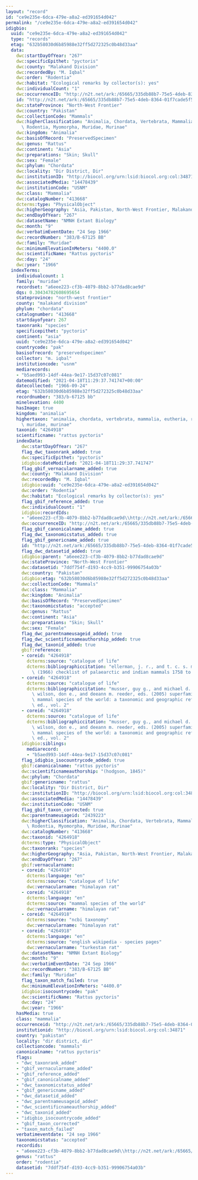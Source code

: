 ```yaml
---
layout: "record"
id: "ce9e235e-6dca-479e-a8a2-ed391654d042"
permalink: "/ce9e235e-6dca-479e-a8a2-ed391654d042"
idigbio:
  uuid: "ce9e235e-6dca-479e-a8a2-ed391654d042"
  type: "records"
  etag: "632b58030d6b85988e32ff5d272325c0b48d33aa"
  data:
    dwc:startDayOfYear: "267"
    dwc:specificEpithet: "pyctoris"
    dwc:county: "Malakand Division"
    dwc:recordedBy: "M. Iqbal"
    dwc:order: "Rodentia"
    dwc:habitat: "Ecological remarks by collector(s): yes"
    dwc:individualCount: "1"
    dwc:occurrenceID: "http://n2t.net/ark:/65665/335db88b7-75e5-4deb-8364-01f7cade5f58"
    id: "http://n2t.net/ark:/65665/335db88b7-75e5-4deb-8364-01f7cade5f58"
    dwc:stateProvince: "North-West Frontier"
    dwc:country: "Pakistan"
    dwc:collectionCode: "Mammals"
    dwc:higherClassification: "Animalia, Chordata, Vertebrata, Mammalia, Eutheria,\
      \ Rodentia, Myomorpha, Muridae, Murinae"
    dwc:kingdom: "Animalia"
    dwc:basisOfRecord: "PreservedSpecimen"
    dwc:genus: "Rattus"
    dwc:continent: "Asia"
    dwc:preparations: "Skin; Skull"
    dwc:sex: "Female"
    dwc:phylum: "Chordata"
    dwc:locality: "Dir District, Dir"
    dwc:institutionID: "http://biocol.org/urn:lsid:biocol.org:col:34871"
    dwc:associatedMedia: "14478439"
    dwc:institutionCode: "USNM"
    dwc:class: "Mammalia"
    dwc:catalogNumber: "413668"
    dcterms:type: "PhysicalObject"
    dwc:higherGeography: "Asia, Pakistan, North-West Frontier, Malakand Division"
    dwc:endDayOfYear: "267"
    dwc:datasetName: "NMNH Extant Biology"
    dwc:month: "9"
    dwc:verbatimEventDate: "24 Sep 1966"
    dwc:recordNumber: "383/B-67125 BB"
    dwc:family: "Muridae"
    dwc:minimumElevationInMeters: "4400.0"
    dwc:scientificName: "Rattus pyctoris"
    dwc:day: "24"
    dwc:year: "1966"
  indexTerms:
    individualcount: 1
    family: "muridae"
    recordset: "a6eee223-cf3b-4079-8bb2-b77dad8cae9d"
    dqs: 0.30434782608695654
    stateprovince: "north-west frontier"
    county: "malakand division"
    phylum: "chordata"
    catalognumber: "413668"
    startdayofyear: 267
    taxonrank: "species"
    specificepithet: "pyctoris"
    continent: "asia"
    uuid: "ce9e235e-6dca-479e-a8a2-ed391654d042"
    countrycode: "pak"
    basisofrecord: "preservedspecimen"
    collector: "m. iqbal"
    institutioncode: "usnm"
    mediarecords:
    - "b5aed993-14df-44ea-9e17-15d37c07c081"
    datemodified: "2021-04-18T11:29:37.741747+00:00"
    datecollected: "1966-09-24"
    etag: "632b58030d6b85988e32ff5d272325c0b48d33aa"
    recordnumber: "383/b-67125 bb"
    minelevation: 4400
    hasImage: true
    kingdom: "animalia"
    highertaxon: "animalia, chordata, vertebrata, mammalia, eutheria, rodentia, myomorpha,\
      \ muridae, murinae"
    taxonid: "4264918"
    scientificname: "rattus pyctoris"
    indexData:
      dwc:startDayOfYear: "267"
      flag_dwc_taxonrank_added: true
      dwc:specificEpithet: "pyctoris"
      idigbio:dateModified: "2021-04-18T11:29:37.741747"
      flag_gbif_vernacularname_added: true
      dwc:county: "Malakand Division"
      dwc:recordedBy: "M. Iqbal"
      idigbio:uuid: "ce9e235e-6dca-479e-a8a2-ed391654d042"
      dwc:order: "Rodentia"
      dwc:habitat: "Ecological remarks by collector(s): yes"
      flag_gbif_reference_added: true
      dwc:individualCount: "1"
      idigbio:recordIds:
      - "a6eee223-cf3b-4079-8bb2-b77dad8cae9d\\http://n2t.net/ark:/65665/335db88b7-75e5-4deb-8364-01f7cade5f58"
      dwc:occurrenceID: "http://n2t.net/ark:/65665/335db88b7-75e5-4deb-8364-01f7cade5f58"
      flag_gbif_canonicalname_added: true
      flag_dwc_taxonomicstatus_added: true
      flag_gbif_genericname_added: true
      id: "http://n2t.net/ark:/65665/335db88b7-75e5-4deb-8364-01f7cade5f58"
      flag_dwc_datasetid_added: true
      idigbio:parent: "a6eee223-cf3b-4079-8bb2-b77dad8cae9d"
      dwc:stateProvince: "North-West Frontier"
      dwc:datasetid: "7ddf754f-d193-4cc9-b351-99906754a03b"
      dwc:country: "Pakistan"
      idigbio:etag: "632b58030d6b85988e32ff5d272325c0b48d33aa"
      dwc:collectionCode: "Mammals"
      dwc:class: "Mammalia"
      dwc:kingdom: "Animalia"
      dwc:basisOfRecord: "PreservedSpecimen"
      dwc:taxonomicstatus: "accepted"
      dwc:genus: "Rattus"
      dwc:continent: "Asia"
      dwc:preparations: "Skin; Skull"
      dwc:sex: "Female"
      flag_dwc_parentnameusageid_added: true
      flag_dwc_scientificnameauthorship_added: true
      flag_dwc_taxonid_added: true
      gbif:reference:
      - coreid: "4264918"
        dcterms:source: "catalogue of life"
        dcterms:bibliographiccitation: "ellerman, j. r., and t. c. s. morrison-scott\
          \ (1966) checklist of palaearctic and indian mammals 1758 to 1946, 2nd edition"
      - coreid: "4264918"
        dcterms:source: "catalogue of life"
        dcterms:bibliographiccitation: "musser, guy g., and michael d. carleton /\
          \ wilson, don e., and deeann m. reeder, eds. (2005) superfamily muroidea:\
          \ mammal species of the world: a taxonomic and geographic reference, 3rd\
          \ ed., vol. 2"
      - coreid: "4264918"
        dcterms:source: "catalogue of life"
        dcterms:bibliographiccitation: "musser, guy g., and michael d. carleton /\
          \ wilson, don e., and deeann m. reeder, eds. (2005) superfamily muroidea:\
          \ mammal species of the world: a taxonomic and geographic reference, 3rd\
          \ ed., vol. 2"
      idigbio:siblings:
        mediarecord:
        - "b5aed993-14df-44ea-9e17-15d37c07c081"
      flag_idigbio_isocountrycode_added: true
      gbif:canonicalname: "rattus pyctoris"
      dwc:scientificnameauthorship: "(hodgson, 1845)"
      dwc:phylum: "Chordata"
      gbif:genericname: "rattus"
      dwc:locality: "Dir District, Dir"
      dwc:institutionID: "http://biocol.org/urn:lsid:biocol.org:col:34871"
      dwc:associatedMedia: "14478439"
      dwc:institutionCode: "USNM"
      flag_gbif_taxon_corrected: true
      dwc:parentnameusageid: "2439223"
      dwc:higherClassification: "Animalia, Chordata, Vertebrata, Mammalia, Eutheria,\
        \ Rodentia, Myomorpha, Muridae, Murinae"
      dwc:catalogNumber: "413668"
      dwc:taxonid: "4264918"
      dcterms:type: "PhysicalObject"
      dwc:taxonrank: "species"
      dwc:higherGeography: "Asia, Pakistan, North-West Frontier, Malakand Division"
      dwc:endDayOfYear: "267"
      gbif:vernacularname:
      - coreid: "4264918"
        dcterms:language: "en"
        dcterms:source: "catalogue of life"
        dwc:vernacularname: "himalayan rat"
      - coreid: "4264918"
        dcterms:language: "en"
        dcterms:source: "mammal species of the world"
        dwc:vernacularname: "himalayan rat"
      - coreid: "4264918"
        dcterms:source: "ncbi taxonomy"
        dwc:vernacularname: "himalayan rat"
      - coreid: "4264918"
        dcterms:language: "en"
        dcterms:source: "english wikipedia - species pages"
        dwc:vernacularname: "turkestan rat"
      dwc:datasetName: "NMNH Extant Biology"
      dwc:month: "9"
      dwc:verbatimEventDate: "24 Sep 1966"
      dwc:recordNumber: "383/B-67125 BB"
      dwc:family: "Muridae"
      flag_taxon_match_failed: true
      dwc:minimumElevationInMeters: "4400.0"
      idigbio:isocountrycode: "pak"
      dwc:scientificName: "Rattus pyctoris"
      dwc:day: "24"
      dwc:year: "1966"
    hasMedia: true
    class: "mammalia"
    occurrenceid: "http://n2t.net/ark:/65665/335db88b7-75e5-4deb-8364-01f7cade5f58"
    institutionid: "http://biocol.org/urn:lsid:biocol.org:col:34871"
    country: "pakistan"
    locality: "dir district, dir"
    collectioncode: "mammals"
    canonicalname: "rattus pyctoris"
    flags:
    - "dwc_taxonrank_added"
    - "gbif_vernacularname_added"
    - "gbif_reference_added"
    - "gbif_canonicalname_added"
    - "dwc_taxonomicstatus_added"
    - "gbif_genericname_added"
    - "dwc_datasetid_added"
    - "dwc_parentnameusageid_added"
    - "dwc_scientificnameauthorship_added"
    - "dwc_taxonid_added"
    - "idigbio_isocountrycode_added"
    - "gbif_taxon_corrected"
    - "taxon_match_failed"
    verbatimeventdate: "24 sep 1966"
    taxonomicstatus: "accepted"
    recordids:
    - "a6eee223-cf3b-4079-8bb2-b77dad8cae9d\\http://n2t.net/ark:/65665/335db88b7-75e5-4deb-8364-01f7cade5f58"
    genus: "rattus"
    order: "rodentia"
    datasetid: "7ddf754f-d193-4cc9-b351-99906754a03b"
---
```

